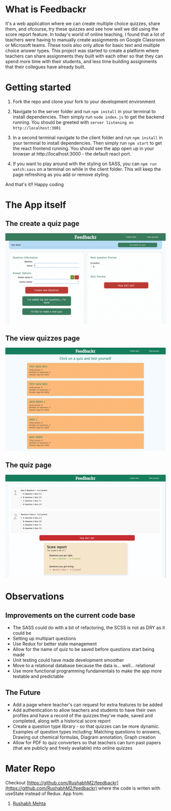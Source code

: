 # What is Feedbackr
It's a web application where we can create multiple choice quizzes, share them, and ofcourse, try these quizzes and see how well we did using the score report feature. In today's world of online teaching, I found that a lot of teachers were having to manually create assignments on Google Classroom or Microsoft teams. These tools also only allow for basic text and multiple choice answer types. This project was started to create a platform where teachers can share assignments they built with each other so that they can spend more time with their students, and less time building assignments that their collegues have already built.

# Getting started
1. Fork the repo and clone your fork to your development environment
 
2. Navigate to the server folder and run `npm install` in your terminal to install dependencies. Then simply run `node index.js` to get the backend running. You should be greeted with `server listening on http://localhost:3001` 
 
3. In a second terminal navigate to the client folder and run `npm install` in your terminal to install dependencies. Then simply run `npm start` to get the react frontend running. You should see the app open up in your browser at http://localhost:3000 - the default react port.

4. If you want to play around with the styling on SASS, you can `npm run watch:sass` on a terminal on while in the client folder. This will keep the page refreshing as you add or remove styling.
 
And that's it!! Happy coding

# The App itself
## The create a quiz page
![](feedbackr/public/screenshots.png)

## The view quizzes page
![](feedbackr/public/View_Quiz.png)

## The quiz page
![Do a Quiz](feedbackr/public/Doing_a_Quiz.png)

# Observations
## Improvements on the current code base
* The SASS could do with a bit of refactoring, the SCSS is not as DRY as it could be
* Setting up multipart questions
* Use Redux for better state management
* Allow for the name of quiz to be saved before questions start being made
* Unit testing could have made development smoother
* Move to a relational database because the data is... well... relational
* Use more functional programming fundamentals to make the app more testable and predictable

## The Future
* Add a page where teacher's can request for extra features to be added
* Add authentication to allow teachers and students to have their own profiles and have a record of the quizzes they've made, saved and completed, along with a historical score report
* Create a question type library - so that quizzes can be more dynamic. Examples of question types including: Matching questions to answers, Drawing out chemical formulas, Diagram annotation, Graph creation
* Allow for PDF to quiz converters so that teachers can turn past papers (that are publicly and freely available) into online quizzes

# Mater Repo
Checkout [https://github.com/RushabhM2/feedbackr](https://github.com/RushabhM2/feedbackr) where the code is writen with useState instead of Redux. App from:
1. [Rushabh Mehta](https://github.com/RushabhM2)
